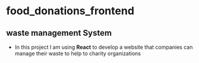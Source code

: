 # food_donations_frontend
## waste management System
* In this project I am using **React** to develop a website that companies can manage their waste to help to charity organizations

